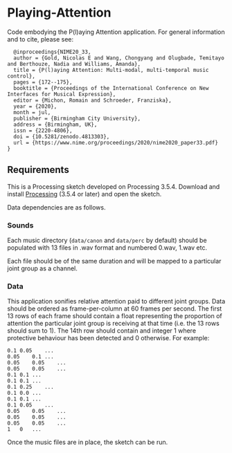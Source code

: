 # Playing-Attention
Code embodying the P(l)aying Attention application.  For general information and to cite, please see:

```
  @inproceedings{NIME20_33,
  author = {Gold, Nicolas E and Wang, Chongyang and Olugbade, Temitayo and Berthouze, Nadia and Williams, Amanda},
  title = {P(l)aying Attention: Multi-modal, multi-temporal music control},
  pages = {172--175},
  booktitle = {Proceedings of the International Conference on New Interfaces for Musical Expression},
  editor = {Michon, Romain and Schroeder, Franziska},
  year = {2020},
  month = jul,
  publisher = {Birmingham City University},
  address = {Birmingham, UK},
  issn = {2220-4806},
  doi = {10.5281/zenodo.4813303},
  url = {https://www.nime.org/proceedings/2020/nime2020_paper33.pdf}
}
```

## Requirements
This is a Processing sketch developed on Processing 3.5.4.  Download and install [Processing](https://processing.org/) (3.5.4 or later) and open the sketch.

Data dependencies are as follows.
### Sounds
Each music directory (`data/canon` and `data/perc` by default) should be populated with 13 files in .wav format and numbered 0.wav, 1.wav etc.

Each file should be of the same duration and will be mapped to a particular joint group as a channel.

### Data
This application sonifies relative attention paid to different joint groups.  Data should be ordered as frame-per-column at 60 frames per second.  The first 13 rows of each frame should contain a float representing the proportion of attention the particular joint group is receiving at that time (i.e. the 13 rows should sum to 1).  The 14th row should contain and integer 1 where protective behaviour has been detected and 0 otherwise.  For example:

```
0.1	0.05	...
0.05	0.1	...
0.05	0.05	...
0.05	0.05	...
0.1	0.1	...
0.1	0.1	...
0.1	0.25	...
0.1	0.0	...
0.1	0.1	...
0.1	0.05	...
0.05	0.05	...
0.05	0.05	...
0.05	0.05	...
1	0	...
```

Once the music files are in place, the sketch can be run.
